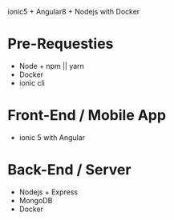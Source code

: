 ionic5 + Angular8 + Nodejs with Docker

# Pre-Requesties
* Node + npm || yarn
* Docker
* ionic cli

# Front-End / Mobile App

* ionic 5 with Angular

# Back-End / Server
* Nodejs + Express
* MongoDB
* Docker 





